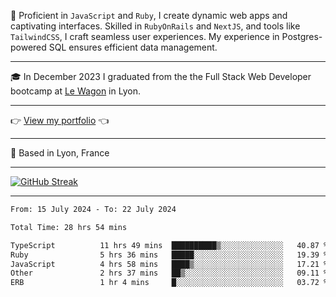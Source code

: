 📖 Proficient in `JavaScript` and `Ruby`, I create dynamic web apps and captivating interfaces. Skilled in `RubyOnRails` and `NextJS`, and tools like `TailwindCSS`, I craft seamless user experiences. My experience in Postgres-powered SQL ensures efficient data management.

***

🎓 In December 2023 I graduated from the the Full Stack Web Developer bootcamp at [Le Wagon](https://www.lewagon.com/) in Lyon.

***

👉 <a href="https://www.davidlau.dev/" target="_blank">View my portfolio</a> 👈

***

📍 Based in Lyon, France

***

[![GitHub Streak](https://streak-stats.demolab.com?user=kaimunlau&theme=github-dark&hide_border=true)](https://git.io/streak-stats)

***

<!--START_SECTION:waka-->

```txt
From: 15 July 2024 - To: 22 July 2024

Total Time: 28 hrs 54 mins

TypeScript          11 hrs 49 mins  ██████████▒░░░░░░░░░░░░░░   40.87 %
Ruby                5 hrs 36 mins   █████░░░░░░░░░░░░░░░░░░░░   19.39 %
JavaScript          4 hrs 58 mins   ████▒░░░░░░░░░░░░░░░░░░░░   17.21 %
Other               2 hrs 37 mins   ██▒░░░░░░░░░░░░░░░░░░░░░░   09.11 %
ERB                 1 hr 4 mins     █░░░░░░░░░░░░░░░░░░░░░░░░   03.72 %
```

<!--END_SECTION:waka-->
